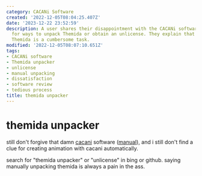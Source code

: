 ```yaml
---
category: CACANi Software
created: '2022-12-05T08:04:25.407Z'
date: '2023-12-22 23:52:59'
description: A user shares their disappointment with the CACANi software and looks
  for ways to unpack Themida or obtain an unlicense. They explain that manually unpacking
  Themida is a cumbersome task.
modified: '2022-12-05T08:07:10.651Z'
tags:
- CACANi software
- Themida unpacker
- unlicense
- manual unpacking
- dissatisfaction
- software review
- tedious process
title: themida unpacker
---
```


# themida unpacker

still don't forgive that damn [cacani](https://cacani.sg/) software ([manual](https://cacani.sg/CACANi_manual.pdf?v=1c2903397d88)), and i still don't find a clue for creating animation with cacani automatically.

search for "themida unpacker" or "unlicense" in bing or github. saying manually unpacking themida is always a pain in the ass.
